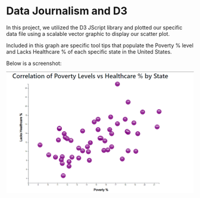 # Data Journalism and D3

In this project, we utilized the D3 JScript library and plotted our specific data file using a scalable vector graphic to display our scatter plot.

Included in this graph are specific tool tips that populate the Poverty % level and Lacks Healthcare % of each specific state in the United States.  

Below is a screenshot:

![Screenshot1](assets/data/screen1.png)

